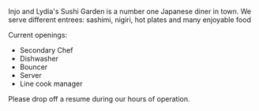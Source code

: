 Injo and Lydia's Sushi Garden is a number one Japanese diner in town.
We serve different entrees: sashimi, nigiri, hot plates and many enjoyable food

Current openings:

- Secondary Chef
- Dishwasher
- Bouncer
- Server
- Line cook manager

Please drop off a resume during our hours of operation.